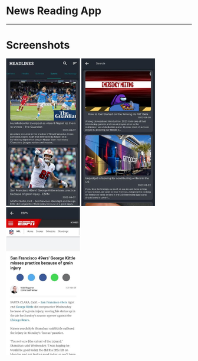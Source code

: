 # News Reading App

---

# Screenshots

<img src="https://github.com/xarck/news/blob/master/screenshots/ss1.jpeg?raw=true" height="400" width="200">
<img src="https://github.com/xarck/news/blob/master/screenshots/ss2.jpeg?raw=true" height="400" width="200">
<img src="https://github.com/xarck/news/blob/master/screenshots/ss3.jpeg?raw=true" height="400" width="200">
